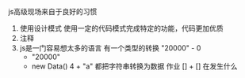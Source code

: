  js高级现场来自于良好的习惯
1. 使用设计模式
    使用一定的代码模式完成特定的功能，代码更加优质
2. 注释
3. js是一门容易想太多的语言 有一个类型的转换
    "20000" - 0
    + "20000"  
    + new Data()
    4 + "a"   都把字符串转换为数据
    作业 [] + [] 在发生什么